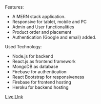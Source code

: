 Features:

- A MERN stack application.
- Responsive for tablet, mobile and PC
- Admin and User functionalities
- Product order and placement
- Authentication (Google and email) added.

Used Technology:

- Node.js for backend
- React.js as frontend framework
- MongoDB as database
- Firebase for authentication
- React Bootstrap for responsiveness
- Firebase for frontend hosting
- Heroku for backend hosting

 [Live LInk](https://emajohn-simple-with-login.web.app)

